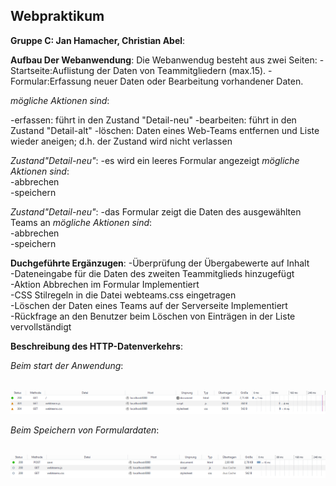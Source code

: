 ﻿<!DOCTYPE html>
<html>
<head>
  <meta charset="utf-8">
  <meta name="generator" content="pandoc">
  <meta name="viewport" content="width=device-width, initial-scale=1.0, user-scalable=yes">
  <title></title>
  <style type="text/css">code{white-space: pre;}</style>
  <!--[if lt IE 9]>
    <script src="//cdnjs.cloudflare.com/ajax/libs/html5shiv/3.7.3/html5shiv-printshiv.min.js"></script>
  <![endif]-->
</head>
<body>
<h2 id="webpraktikum">Webpraktikum</h2>
<p><strong>Gruppe C: Jan Hamacher, Christian Abel</strong>:</p>
<p><strong>Aufbau Der Webanwendung</strong>: Die Webanwendug besteht aus zwei Seiten: -Startseite:Auflistung der Daten von Teammitgliedern (max.15). -Formular:Erfassung neuer Daten oder Bearbeitung vorhandener Daten.</p>
<p><em>mögliche Aktionen sind</em>:</p>
<p>-erfassen: führt in den Zustand &quot;Detail-neu&quot; -bearbeiten: führt in den Zustand &quot;Detail-alt&quot; -löschen: Daten eines Web-Teams entfernen und Liste wieder aneigen; d.h. der Zustand wird nicht verlassen</p>
<p><em>Zustand&quot;Detail-neu&quot;</em>: -es wird ein leeres Formular angezeigt <em>mögliche Aktionen sind</em>:<br> -abbrechen<br> -speichern</p>
<p><em>Zustand&quot;Detail-neu&quot;</em>: -das Formular zeigt die Daten des ausgewählten Teams an <em>mögliche Aktionen sind</em>:<br> -abbrechen<br>-speichern</p>
<p><strong>Duchgeführte Ergänzugen</strong>: -Überprüfung der Übergabewerte auf Inhalt<br> -Dateneingabe für die Daten des zweiten Teammitglieds hinzugefügt<br> -Aktion Abbrechen im Formular Implementiert<br> -CSS Stilregeln in die Datei webteams.css eingetragen<br> -Löschen der Daten eines Teams auf der Serverseite Implementiert<br> -Rückfrage an den Benutzer beim Löschen von Einträgen in der Liste vervollständigt</p>
<p><strong>Beschreibung des HTTP-Datenverkehrs</strong>:</p>
<p><em>Beim start der Anwendung</em>:</p>
<br><img src="vorher.png" alt="vorher">
<p><em>Beim Speichern von Formulardaten</em>:</p>
<br><img src="nachher.png" alt="nachher">
</body>
</html>
